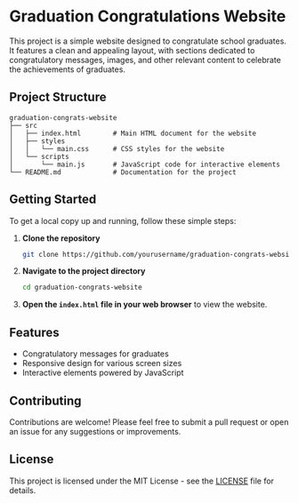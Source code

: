 # Graduation Congratulations Website

This project is a simple website designed to congratulate school graduates. It features a clean and appealing layout, with sections dedicated to congratulatory messages, images, and other relevant content to celebrate the achievements of graduates.

## Project Structure

```
graduation-congrats-website
├── src
│   ├── index.html        # Main HTML document for the website
│   ├── styles
│   │   └── main.css      # CSS styles for the website
│   └── scripts
│       └── main.js       # JavaScript code for interactive elements
└── README.md             # Documentation for the project
```

## Getting Started

To get a local copy up and running, follow these simple steps:

1. **Clone the repository**
   ```bash
   git clone https://github.com/yourusername/graduation-congrats-website.git
   ```

2. **Navigate to the project directory**
   ```bash
   cd graduation-congrats-website
   ```

3. **Open the `index.html` file in your web browser** to view the website.

## Features

- Congratulatory messages for graduates
- Responsive design for various screen sizes
- Interactive elements powered by JavaScript

## Contributing

Contributions are welcome! Please feel free to submit a pull request or open an issue for any suggestions or improvements.

## License

This project is licensed under the MIT License - see the [LICENSE](LICENSE) file for details.